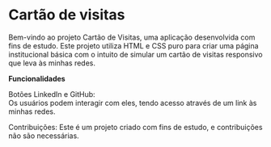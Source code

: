 <h1>Cartão de visitas</h1>
<p>Bem-vindo ao projeto Cartão de Visitas, uma aplicação desenvolvida com fins de estudo. Este projeto utiliza HTML e CSS puro para criar uma página institucional básica com o intuito de simular um cartão de visitas responsivo que leva às minhas redes.</p> 


<b>Funcionalidades</b> 

<p>
Botões LinkedIn e GitHub: <br>
Os usuários podem interagir com eles, tendo acesso através de um link às minhas redes.
</p>

Contribuições:
Este é um projeto criado com fins de estudo, e contribuições não são necessárias.
